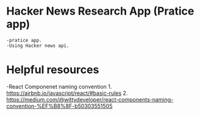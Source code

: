 # Hacker News Research App (Pratice app)
    -pratice app.
    -Using Hacker news api.

# Helpful resources
  -React Componenet naming convention
    1. https://airbnb.io/javascript/react/#basic-rules
    2. https://medium.com/@wittydeveloper/react-components-naming-convention-%EF%B8%8F-b50303551505